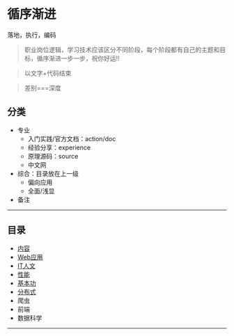 #   循序渐进

落地，执行，编码

>   职业岗位逻辑，学习技术应该区分不同阶段，每个阶段都有自己的主题和目标，循序渐进一步一步，祝你好运!!

>   以文字+代码结束

>   差别===深度

##  分类
-   专业
    -   入门实践/官方文档：action/doc
    -   经验分享：experience
    -   原理源码：source
    -   中文网
-   综合：目录放在上一级
    -   偏向应用
    -   全面/浅显
-   备注

----

##  目录
-   [内容](content.md)
-   [Web应用](web/README.md)
-   [IT人文](it/README.md)
-   [性能](performance/README.md)
-   [基本功](computer/README.md)
-   [分布式](distributed/README.md)
-   爬虫
-   前端
-   数据科学

----
